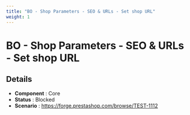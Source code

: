 ```yaml
---
title: "BO - Shop Parameters - SEO & URLs - Set shop URL"
weight: 1
---
```


# BO - Shop Parameters - SEO & URLs - Set shop URL
## Details
* **Component** : Core
* **Status** : Blocked
* **Scenario** : https://forge.prestashop.com/browse/TEST-1112
